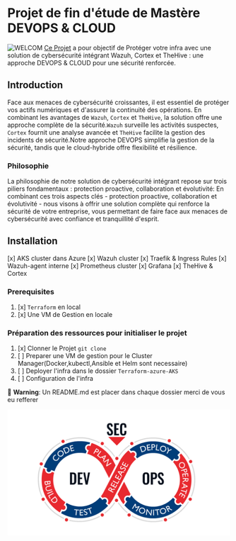 # Projet de fin d'étude de  Mastère DEVOPS & CLOUD 

![WELCOM](welcome.gif)
[Ce Projet](https://gitlab.com/hackathon_solution_libre/projet-pro-m2) a pour objectif de Protéger votre infra avec une solution de cybersécurité intégrant Wazuh, Cortex et TheHive : une approche DEVOPS & CLOUD pour une sécurité renforcée.

## Introduction
 Face aux menaces de cybersécurité croissantes, il est essentiel de protéger vos actifs numériques et d'assurer la continuité des opérations. En combinant les avantages de `Wazuh`, `Cortex` et `TheHive`, la solution offre une approche complète de la sécurité.`Wazuh` surveille les activités suspectes, `Cortex` fournit une analyse avancée et `TheHive` facilite la gestion des incidents de sécurité.Notre approche DEVOPS simplifie la gestion de la sécurité, tandis que le cloud-hybride offre flexibilité et résilience.


### Philosophie
La philosophie de notre solution de cybersécurité intégrant  repose sur trois piliers fondamentaux : protection proactive, collaboration et évolutivité:
En combinant ces trois aspects clés - protection proactive, collaboration et évolutivité - nous visons à offrir une solution complète qui renforce la sécurité de votre entreprise, vous permettant de faire face aux menaces de cybersécurité avec confiance et tranquillité d'esprit.

## Installation
[x] AKS cluster dans Azure
[x] Wazuh cluster
[x] Traefik & Ingress Rules
[x] Wazuh-agent interne
[x] Prometheus cluster
[x] Grafana
[x] TheHive & Cortex 


### Prerequisites

1. [x] `Terraform` en local 
2. [x] Une VM de Gestion en locale 

### Préparation des ressources pour initialiser le projet
1. [x] Clonner le Projet `git clone` 
2. [ ] Preparer une VM de gestion pour le Cluster Manager(Docker,kubectl,Ansible et Helm sont necessaire)
3. [ ] Deployer l'infra dans le dossier `Terraform-azure-AKS` 
4. [ ] Configuration de l'infra 




🛂 **Warning**: Un README.md est placer dans chaque dossier merci de vous eu refferer

![Devops](devops.gif)






